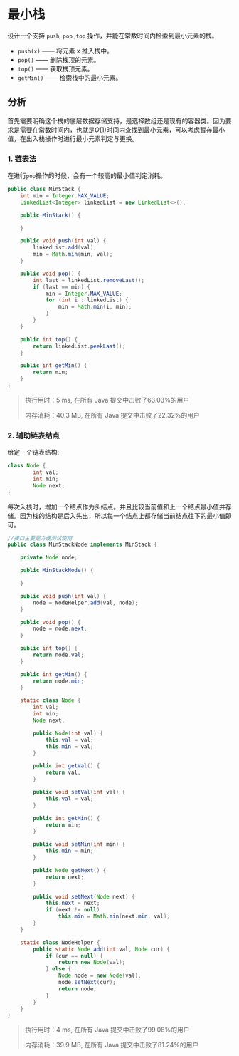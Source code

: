 # 最小栈

设计一个支持 `push`, `pop` ,`top` 操作，并能在常数时间内检索到最小元素的栈。

- `push(x)` —— 将元素 x 推入栈中。
- `pop()` —— 删除栈顶的元素。
- `top()` —— 获取栈顶元素。
- `getMin()` —— 检索栈中的最小元素。

## 分析

首先需要明确这个栈的底层数据存储支持，是选择数组还是现有的容器类。因为要求是需要在常数时间内，也就是$O(1)$时间内查找到最小元素，可以考虑暂存最小值，在出入栈操作时进行最小元素判定与更换。

### 1. 链表法

在进行`pop`操作的时候，会有一个较高的最小值判定消耗。

```java
public class MinStack {
    int min = Integer.MAX_VALUE;
    LinkedList<Integer> linkedList = new LinkedList<>();

    public MinStack() {

    }

    public void push(int val) {
        linkedList.add(val);
        min = Math.min(min, val);
    }

    public void pop() {
        int last = linkedList.removeLast();
        if (last == min) {
            min = Integer.MAX_VALUE;
            for (int i : linkedList) {
                min = Math.min(i, min);
            }
        }
    }

    public int top() {
        return linkedList.peekLast();
    }

    public int getMin() {
        return min;
    }
}
```

> 执行用时：5 ms, 在所有 Java 提交中击败了63.03%的用户
>
> 内存消耗：40.3 MB, 在所有 Java 提交中击败了22.32%的用户

### 2. 辅助链表结点

给定一个链表结构:

```java
class Node {
        int val;
        int min;
        Node next;
}
```

每次入栈时，增加一个结点作为头结点。并且比较当前值和上一个结点最小值并存储。因为栈的结构是后入先出，所以每一个结点上都存储当前结点往下的最小值即可。

```java
//接口主要是方便测试使用
public class MinStackNode implements MinStack {

    private Node node;

    public MinStackNode() {

    }

    public void push(int val) {
        node = NodeHelper.add(val, node);
    }

    public void pop() {
        node = node.next;
    }

    public int top() {
        return node.val;
    }

    public int getMin() {
        return node.min;
    }

    static class Node {
        int val;
        int min;
        Node next;

        public Node(int val) {
            this.val = val;
            this.min = val;
        }

        public int getVal() {
            return val;
        }

        public void setVal(int val) {
            this.val = val;
        }

        public int getMin() {
            return min;
        }

        public void setMin(int min) {
            this.min = min;
        }

        public Node getNext() {
            return next;
        }

        public void setNext(Node next) {
            this.next = next;
            if (next != null)
                this.min = Math.min(next.min, val);
        }
    }

    static class NodeHelper {
        public static Node add(int val, Node cur) {
            if (cur == null) {
                return new Node(val);
            } else {
                Node node = new Node(val);
                node.setNext(cur);
                return node;
            }
        }
    }
}
```

> 执行用时：4 ms, 在所有 Java 提交中击败了99.08%的用户
>
> 内存消耗：39.9 MB, 在所有 Java 提交中击败了81.24%的用户
